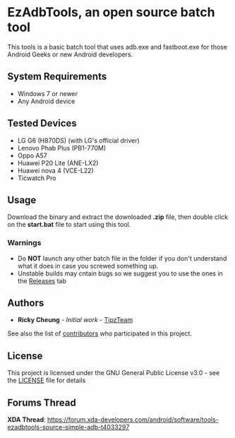 # EzAdbTools, an open source batch tool
This tools is a basic batch tool that uses adb.exe and fastboot.exe for those Android Geeks or new Android developers.

## System Requirements
- Windows 7 or newer
- Any Android device

## Tested Devices
- LG G6 (H870DS) (with LG's official driver)
- Lenovo Phab Plus (PB1-770M)
- Oppo A57
- Huawei P20 Lite (ANE-LX2)
- Huawei nova 4 (VCE-L22)
- Ticwatch Pro

## Usage
Download the binary and extract the downloaded <b>.zip</b> file, then double click on the <b>start.bat</b> file to start using this tool.
### Warnings 
- Do <b>NOT</b> launch any other batch file in the folder if you don't understand what it does in case you screwed something up.
- Unstable builds may cntain bugs so we suggest you to use the ones in the [Releases](https://github.com/TipzTeam/EzAdbTools/releases) tab

## Authors
* **Ricky Cheung** - *Initial work* - [TipzTeam](https://github.com/TipzTeam)

See also the list of [contributors](https://github.com/TipzTeam/EzAdbTools/contributors) who participated in this project.

## License
This project is licensed under the GNU General Public License v3.0 - see the [LICENSE](LICENSE) file for details

## Forums Thread
<b>XDA Thread</b>: https://forum.xda-developers.com/android/software/tools-ezadbtools-source-simple-adb-t4033297
